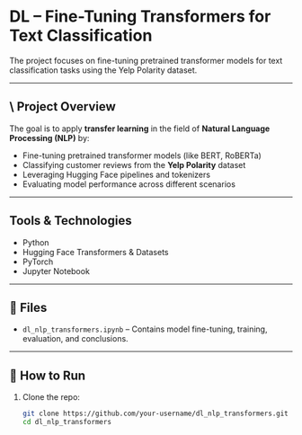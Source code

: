 # DL – Fine-Tuning Transformers for Text Classification

The project focuses on fine-tuning pretrained transformer models for text classification tasks using the Yelp Polarity dataset.

---

## \ Project Overview

The goal is to apply **transfer learning** in the field of **Natural Language Processing (NLP)** by:

- Fine-tuning pretrained transformer models (like BERT, RoBERTa)
- Classifying customer reviews from the **Yelp Polarity** dataset
- Leveraging Hugging Face pipelines and tokenizers
- Evaluating model performance across different scenarios

---

## Tools & Technologies

- Python
- Hugging Face Transformers & Datasets
- PyTorch
- Jupyter Notebook

---

## 📁 Files

- `dl_nlp_transformers.ipynb` – Contains model fine-tuning, training, evaluation, and conclusions.

---

## 🚀 How to Run

1. Clone the repo:
   ```bash
   git clone https://github.com/your-username/dl_nlp_transformers.git
   cd dl_nlp_transformers
